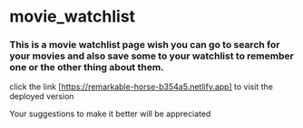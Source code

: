 # movie_watchlist

### This is a movie watchlist page wish you can go to search for your movies and also save some to your watchlist to remember one or the other thing about them.

click the link [https://remarkable-horse-b354a5.netlify.app] to visit the deployed version

Your suggestions to make it better will be appreciated
